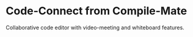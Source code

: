 # Code-Connect from Compile-Mate
Collaborative code editor with video-meeting and whiteboard features.
